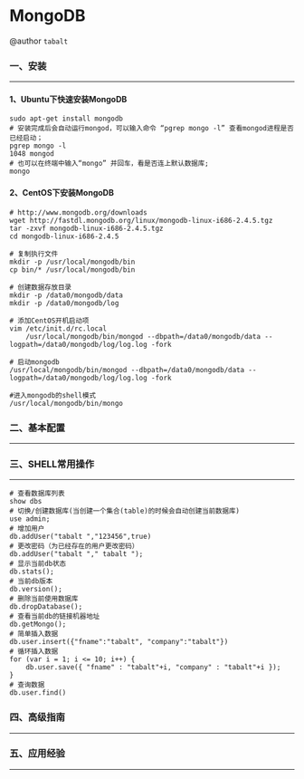 # MongoDB

@author `tabalt`

### 一、安装

----------

#### 1、Ubuntu下快速安装MongoDB
    

    sudo apt-get install mongodb
    # 安装完成后会自动运行mongod，可以输入命令 “pgrep mongo -l” 查看mongod进程是否已经启动；
    pgrep mongo -l
    1048 mongod
    # 也可以在终端中输入“mongo” 并回车，看是否连上默认数据库;
    mongo

        
#### 2、CentOS下安装MongoDB
    
    # http://www.mongodb.org/downloads
    wget http://fastdl.mongodb.org/linux/mongodb-linux-i686-2.4.5.tgz
    tar -zxvf mongodb-linux-i686-2.4.5.tgz
    cd mongodb-linux-i686-2.4.5

    # 复制执行文件
    mkdir -p /usr/local/mongodb/bin
    cp bin/* /usr/local/mongodb/bin

    # 创建数据存放目录
    mkdir -p /data0/mongodb/data
    mkdir -p /data0/mongodb/log

    # 添加CentOS开机启动项 
    vim /etc/init.d/rc.local
        /usr/local/mongodb/bin/mongod --dbpath=/data0/mongodb/data --logpath=/data0/mongodb/log/log.log -fork

    # 启动mongodb
    /usr/local/mongodb/bin/mongod --dbpath=/data0/mongodb/data --logpath=/data0/mongodb/log/log.log -fork

    #进入mongodb的shell模式 
    /usr/local/mongodb/bin/mongo


### 二、基本配置
    
----------

    



### 三、SHELL常用操作

----------
 

    # 查看数据库列表 
    show dbs
    # 切换/创建数据库(当创建一个集合(table)的时候会自动创建当前数据库)
    use admin;
    # 增加用户
    db.addUser("tabalt ","123456",true)
    # 更改密码（为已经存在的用户更改密码） 
    db.addUser("tabalt "," tabalt "); 
    # 显示当前db状态 
    db.stats();
    # 当前db版本 
    db.version();
    # 删除当前使用数据库 
    db.dropDatabase();
    # 查看当前db的链接机器地址 
    db.getMongo();
    # 简单插入数据 
    db.user.insert({"fname":"tabalt", "company":"tabalt"})
    # 循环插入数据 
    for (var i = 1; i <= 10; i++) {
        db.user.save({ "fname" : "tabalt"+i, "company" : "tabalt"+i });
    }
    # 查询数据 
    db.user.find()



### 四、高级指南

----------

    


### 五、应用经验

----------